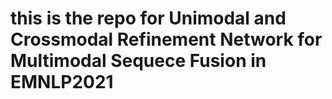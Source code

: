 # this is the repo for Unimodal and Crossmodal Refinement Network for Multimodal Sequece Fusion in EMNLP2021
